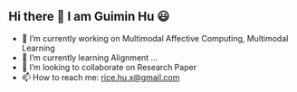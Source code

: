 ## Hi there 👋 I am Guimin Hu 😃

- 🔭 I’m currently working on Multimodal Affective Computing, Multimodal Learning
- 🌱 I’m currently learning Alignment ...
- 👯 I’m looking to collaborate on Research Paper
- 📫 How to reach me: rice.hu.x@gmail.com

<!--
**LeMei/LeMei** is a ✨ _special_ ✨ repository because its `README.md` (this file) appears on your GitHub profile.

Here are some ideas to get you started:

- 🔭 I’m currently working on ...
- 🌱 I’m currently learning ...
- 👯 I’m looking to collaborate on ...
- 🤔 I’m looking for help with ...
- 💬 Ask me about ...
- 📫 How to reach me: ...
- 😄 Pronouns: ...
- ⚡ Fun fact: ...
-->
